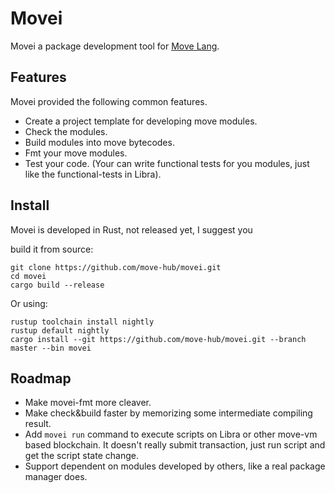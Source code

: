 # Movei

Movei a package development tool for [Move Lang](https://github.com/libra/libra/language/move-lang).

## Features

Movei provided the following common features.

- Create a project template for developing move modules.
- Check the modules.
- Build modules into move bytecodes.
- Fmt your move modules.
- Test your code. (Your can write functional tests for you modules, just like the functional-tests in Libra).

## Install

Movei is developed in Rust, not released yet, I suggest you 

build it from source:

```shell script
git clone https://github.com/move-hub/movei.git
cd movei
cargo build --release
```

Or using:

```shell script
rustup toolchain install nightly
rustup default nightly
cargo install --git https://github.com/move-hub/movei.git --branch master --bin movei
```

## Roadmap

- Make movei-fmt more cleaver.
- Make check&build faster by memorizing some intermediate compiling result. 
- Add `movei run` command to execute scripts on Libra or other move-vm based blockchain.
  It doesn't really submit transaction, just run script and get the script state change.
- Support dependent on modules developed by others, like a real package manager does.  